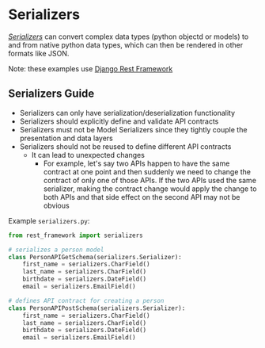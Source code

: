 # Serializers

[_Serializers_](https://www.django-rest-framework.org/api-guide/serializers/) can convert complex data types (python objectd or models) to and from native python data types, which can then be rendered in other formats like JSON.

Note: these examples use [Django Rest Framework](https://www.django-rest-framework.org/)

## Serializers Guide

- Serializers can only have serialization/deserialization functionality
- Serializers should explicitly define and validate API contracts
- Serializers must not be Model Serializers since they tightly couple the presentation and data layers
- Serializers should not be reused to define different API contracts
  - It can lead to unexpected changes
    - For example, let's say two APIs happen to have the same contract at one point and then suddenly we need to change the contract of only one of those APIs. If the two APIs used the same serializer, making the contract change would apply the change to both APIs and that side effect on the second API may not be obvious

Example `serializers.py`:

```python
from rest_framework import serializers

# serializes a person model
class PersonAPIGetSchema(serializers.Serializer):
    first_name = serializers.CharField()
    last_name = serializers.CharField()
    birthdate = serializers.DateField()
    email = serializers.EmailField()

# defines API contract for creating a person
class PersonAPIPostSchema(serializers.Serializer):
    first_name = serializers.CharField()
    last_name = serializers.CharField()
    birthdate = serializers.DateField()
    email = serializers.EmailField()

```
